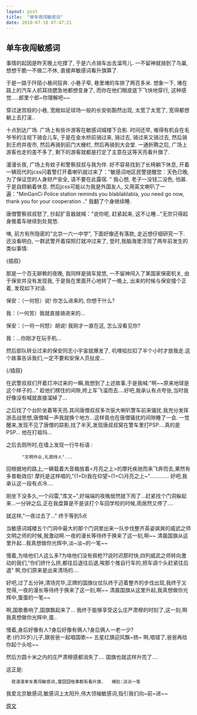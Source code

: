 ```yaml
---
layout: post
title:  "单车夜闯敏感词"
date: 2010-07-18 07:47:21
---
```


## 单车夜闯敏感词

  事情的起因是昨天晚上吃撑了, 于是六点骑车出去溜弯儿. 一不留神就骑到了鸟巢, 想想干脆一不做二不休, 直接奔敏感词看升旗算了. 

  于是一路于阡陌小巷间狂奔. 小巷子窄, 巷里堵的车排了两百多米. 想象一下, 堵在路上的汽车人抓耳挠腮急地都想变身了, 而你在他们眼皮底下飞快地穿行, 这种感觉.....郎里个郎~你理解吧~~

  穿过迷宫般的小巷, 宽敞如足球场一般的长安街豁然出现, 太宽了太宽了, 宽得都想躺上去打滚..

  十点到达广场. 广场上有些许游客在敏感词城楼下合影. 时间还早, 难得有机会在毛爷爷的注视下骑会儿车, 于是在金水桥前骑过来, 骑过去, 骑过来又骑过去, 然后骑到王府井夜市, 然后再骑到前门大栅栏, 然后再骑到大会堂. 一通折腾之后, 广场上游客也走的差不多了, 剩下的游客就都是打定了主意在这等天亮看升旗了. 

  漫漫长夜, 广场上有蚊子和警察叔叔与我为伴. 好不容易找到了长椅躺下休息, 开着一辆现代的jcss闪着警灯开着喇叭就过来了："敏感词地区民警提醒您：天色已晚, 为了保证您的人身财产安全, 请不要在此露宿. " 我心想, 老子一没钱二没色, 怕甚. 于是自顾躺着休息. 然后jcss可能以为我是外国友人, 又用英文喇叭了一遍："MinGanCi Police station reminds you blablablabla, you need go now, thank you for your cooperation .." 我翻了个身继续睡. 

  唐僧警察叔叔怒了, 抄起扩音器就喊："说你呢, 赶紧起来, 这不让睡..."无奈只得起身推着车继续到处晃悠. 

  咦, 前方有所隐密的"北京一六一中学", 下面好像还有落款, 走近想仔细研究一下. 还没看明白, 一群武警开着探照灯就冲过来了, 登时,我脑海里浮现了两年前发生的类似事情:

{插叙}

  那是一个百无聊赖的夜晚, 我同样是骑车晃悠, 一不留神闯入了某国家保密机关, 由于保安并没有发现我, 于是我在里面开心地转了一晚上, 出来的时候与保安撞个正着, 发现如下对话. 

保安：（一何怒）说! 你怎么进来的, 你想干什么? 

我：（一何苦）我就直接骑进来的...

保安：（一何一何怒）胡说! 我刚才一直在这, 怎么没看见你? 

我：...你刚才在玩手机...

  然后部队转业过来的保安同志小宇宙就爆发了, 叽哩呱拉扣了半个小时才放我走.这个故事告诉我们,一定不要和安保人员扯皮...

{/插叙}

  在武警叔叔们开着灯冲过来的一瞬,我想到了上述故事,于是我喊:"啊~~原来地球是这个样子的..." 趁他们楞住的间隙,挎上车飞溜而去....好吧,我承认有点夸张,当时我好像没有喊就直接溜掉了...

 

  之后找了个台阶坐着等天亮.其间唐僧叔叔多次驱大喇叭警车前来骚扰.我充分发挥游击战思想,唐僧喊一声我就换个地方...这样竟也在唐僧骚扰的间隙睡了一会. 一觉醒来,发现不见了唐僧的踪影,找了半天,发现唐叔叔窝在警车里打PSP....真的是PSP... 他在打祖玛...

 

  之后去厕所时,在墙上发现一行牛标语 :

          "文明作业,礼貌待人"...

 

  回根据地的路上,一辆载着大音箱放着<月亮之上>的摩托疾驰而来飞奔而去,果然有多普勒效应! 摩托是这样唱的,"(1=D)我在仰望~(1=C)月亮之上~"............. 好吧,我承认这一段有点冷....

 

  刚坐下没多久,一个闷雷,"库叉~",好端端的夜晚居然就下雨了...赶紧找个门洞躲起来...一分钟之后,正在我盘算是不是该打个车回学校的时候,雨居然又停了....

 

  就这样,"一夜过去了..." 终于等到5点

 

  当敏感词城楼五个门洞中最大的那个门洞里出来一队步伐整齐英姿飒爽的威武之师文明之师的时候,我激动啊.一夜的漫长等待终于换来了这一刻,啊~~ 清晨国旗从这里升起...我真想做你光辉中,淡~淡~的一笔~~

  慢着,为啥他们人这么多?为啥他们没有佩枪??说时迟那时快,四列威武之师转向激动的我们,"你们挤什么挤,都往后退往后退,唉那个推自行车的,把车调个头赶紧往后退"  啊,你们原来是出来清场的....

 

  好吧,过了五分钟,清场完毕,正牌的国旗仪仗队终于迈着整齐的步伐出现,我终于又觉得,一夜的漫长等待终于换来了这一刻,啊~~ 清晨国旗从这里升起,我真想做你光辉中,蛋蛋的一笔~~

 

  啊,国歌奏响了,国旗飘起来了... 我终于能够享受这么庄严肃穆的时刻了,这一刻,啊我真想做你光辉中,蛋..

 

  慢着,身后好像有人?身后好像有俩人?身后俩人一老一少?  
  老:(约35岁)儿子,跟爸爸一起唱国歌~~ 五星红旗迎风飘~扬~ 啊,唱错了,爸爸再给你起个头哈~~

 

  然后方圆十米之内的庄严肃穆感都消失了.... 国旗也就这样升完了....

 

这正是:

      夜漫漫单车勇闯敏感词,雷囧囧啥事都有看升旗.   横批:淡淡一笔

 

我爱北京敏感词,敏感词上太阳升,伟大领袖敏感词,指引我们向~前~进~~

[原文](http://blog.renren.com/blog/229448814/478453635?bfrom=01020110200)
